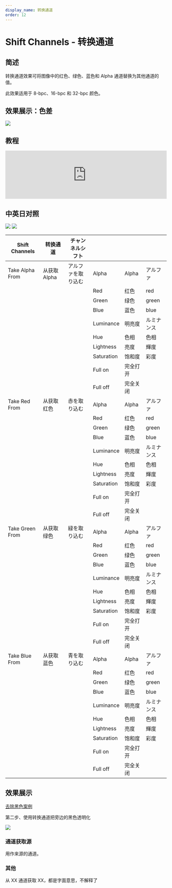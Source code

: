 ```yaml
---
display_name: 转换通道
order: 12
---
```


# Shift Channels - 转换通道

## 简述

转换通道效果可将图像中的红色、绿色、蓝色和 Alpha 通道替换为其他通道的值。

此效果适用于 8-bpc、16-bpc 和 32-bpc 颜色。

## 效果展示：色差

![](https://cdn.yuelili.com/20220103165829.png)

## 教程

<iframe src="https://player.bilibili.com/player.html?bvid=BV1e34y1X7Vj&page=92&high_quality=1" width="100%" allowfullscreen="allowfullscreen" frameborder="0"></iframe>

## 中英日对照

![](https://mir.yuelili.com/user/AE/effects/AE-Effects-Channel-Shift_Channels.png)
![](https://mir.yuelili.com/user/AE/effects/AE-Effects-Channel-Shift_Channels_cn.png)

| Shift Channels  | 转换通道     | チャンネルシフト   |            |          |            |
| --------------- | ------------ | ------------------ | ---------- | -------- | ---------- |
| Take Alpha From | 从获取 Alpha | アルファを取り込む | Alpha      | Alpha    | アルファ   |
|                 |              |                    | Red        | 红色     | red        |
|                 |              |                    | Green      | 绿色     | green      |
|                 |              |                    | Blue       | 蓝色     | blue       |
|                 |              |                    | Luminance  | 明亮度   | ルミナンス |
|                 |              |                    | Hue        | 色相     | 色相       |
|                 |              |                    | Lightness  | 亮度     | 輝度       |
|                 |              |                    | Saturation | 饱和度   | 彩度       |
|                 |              |                    | Full on    | 完全打开 |            |
|                 |              |                    | Full off   | 完全关闭 |            |
| Take Red From   | 从获取红色   | 赤を取り込む       | Alpha      | Alpha    | アルファ   |
|                 |              |                    | Red        | 红色     | red        |
|                 |              |                    | Green      | 绿色     | green      |
|                 |              |                    | Blue       | 蓝色     | blue       |
|                 |              |                    | Luminance  | 明亮度   | ルミナンス |
|                 |              |                    | Hue        | 色相     | 色相       |
|                 |              |                    | Lightness  | 亮度     | 輝度       |
|                 |              |                    | Saturation | 饱和度   | 彩度       |
|                 |              |                    | Full on    | 完全打开 |            |
|                 |              |                    | Full off   | 完全关闭 |            |
| Take Green From | 从获取绿色   | 緑を取り込む       | Alpha      | Alpha    | アルファ   |
|                 |              |                    | Red        | 红色     | red        |
|                 |              |                    | Green      | 绿色     | green      |
|                 |              |                    | Blue       | 蓝色     | blue       |
|                 |              |                    | Luminance  | 明亮度   | ルミナンス |
|                 |              |                    | Hue        | 色相     | 色相       |
|                 |              |                    | Lightness  | 亮度     | 輝度       |
|                 |              |                    | Saturation | 饱和度   | 彩度       |
|                 |              |                    | Full on    | 完全打开 |            |
|                 |              |                    | Full off   | 完全关闭 |            |
| Take Blue From  | 从获取蓝色   | 青を取り込む       | Alpha      | Alpha    | アルファ   |
|                 |              |                    | Red        | 红色     | red        |
|                 |              |                    | Green      | 绿色     | green      |
|                 |              |                    | Blue       | 蓝色     | blue       |
|                 |              |                    | Luminance  | 明亮度   | ルミナンス |
|                 |              |                    | Hue        | 色相     | 色相       |
|                 |              |                    | Lightness  | 亮度     | 輝度       |
|                 |              |                    | Saturation | 饱和度   | 彩度       |
|                 |              |                    | Full on    | 完全打开 |            |
|                 |              |                    | Full off   | 完全关闭 |            |

## 效果展示

[去除黑色案例](https://www.yuelili.com/?p=11978)

第二步、使用转换通道把旁边的黑色透明化

![](https://cdn.yuelili.com/202121291336-N.png)

### 通道获取源

用作来源的通道。

### 其他

从 XX 通道获取 XX，都是字面意思，不解释了
